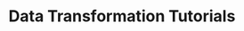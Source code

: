 ---
title: Data Transformation Tutorials
description: Learn how to transform your data. 
weight: 3
---